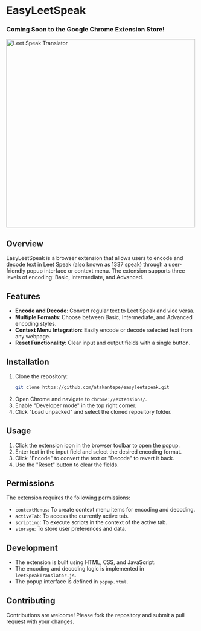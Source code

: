 # EasyLeetSpeak

### Coming Soon to the Google Chrome Extension Store!
<img src="https://github.com/user-attachments/assets/f310de6b-fe34-4080-b08e-ebae2cf32b24" alt="Leet Speak Translator" width="500"/>


## Overview
EasyLeetSpeak is a browser extension that allows users to encode and decode text in Leet Speak (also known as 1337 speak) through a user-friendly popup interface or context menu. The extension supports three levels of encoding: Basic, Intermediate, and Advanced.

## Features
- **Encode and Decode**: Convert regular text to Leet Speak and vice versa.
- **Multiple Formats**: Choose between Basic, Intermediate, and Advanced encoding styles.
- **Context Menu Integration**: Easily encode or decode selected text from any webpage.
- **Reset Functionality**: Clear input and output fields with a single button.

## Installation
1. Clone the repository:
   ```bash
   git clone https://github.com/atakantepe/easyleetspeak.git
   ```
2. Open Chrome and navigate to `chrome://extensions/`.
3. Enable "Developer mode" in the top right corner.
4. Click "Load unpacked" and select the cloned repository folder.

## Usage
1. Click the extension icon in the browser toolbar to open the popup.
2. Enter text in the input field and select the desired encoding format.
3. Click "Encode" to convert the text or "Decode" to revert it back.
4. Use the "Reset" button to clear the fields.

## Permissions
The extension requires the following permissions:
- `contextMenus`: To create context menu items for encoding and decoding.
- `activeTab`: To access the currently active tab.
- `scripting`: To execute scripts in the context of the active tab.
- `storage`: To store user preferences and data.

## Development
- The extension is built using HTML, CSS, and JavaScript.
- The encoding and decoding logic is implemented in `leetSpeakTranslator.js`.
- The popup interface is defined in `popup.html`.

## Contributing
Contributions are welcome! Please fork the repository and submit a pull request with your changes.

